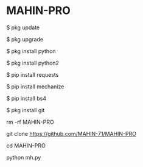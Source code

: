 # MAHIN-PRO


$ pkg update

$ pkg upgrade

$ pkg install python

$ pkg install python2

$ pip install requests

$ pip install mechanize

$ pip install bs4

$ pkg install git

 rm -rf MAHIN-PRO

 git clone https://github.com/MAHIN-71/MAHIN-PRO

 cd MAHIN-PRO

 python mh.py
